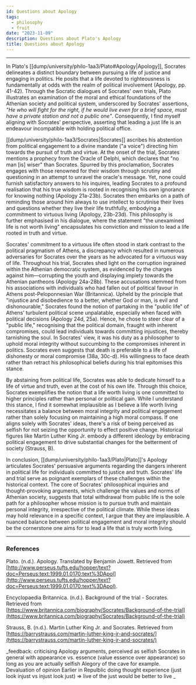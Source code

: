 ```yaml
---
id: Questions about Apology
tags:
  - philosophy
  - fruit
date: "2023-11-09"
description: Questions about Plato's Apology
title: Questions about Apology
---
```


<!--
> A voice turned Socrates away from politics. Wisely, as Socrates sees it. “Do you really imagine I could have survived all these years, if I had led a public life?” (42) You cannot serve both justice and the state. “He who will fight for the right, if he would live even for a brief space, must have a private station and not a public one”—that is, must lead a private, not a public life, if he is to survive. (41)
>
> 1. Why does Socrates say this? What reasons can you find (whether in Apology or elsewhere) for his position? Summarise and explain in your own words.
> 2. Is the idea one you find plausible or implausible? Explain why you take your view.

-->

---

In Plato's [[dump/university/philo-1aa3/Plato#Apology|Apology]], Socrates delineates a distinct boundary between pursuing a life of justice and engaging in politics. He posits that a life devoted to righteousness is fundamentally at odds with the realm of political involvement (Apology, pp. 41-42). Through the Socratic dialogues of Socrates' own trials, Plato illustrates an examination of the moral and ethical foundations of the Athenian society and political system, underscored by Socrates' assertions, _"He who will fight for the right, if he would live even for a brief space, must have a private station and not a public one"_. Consequently, I find myself aligning with Socrates' perspective, asserting that leading a just life is an endeavour incompatible with holding political office.

[[dump/university/philo-1aa3/Socrates|Socrates]] ascribes his abstention from political engagement to a divine mandate ("a voice") directing him towards the pursuit of truth and virtue. At the onset of the trial, Socrates mentions a prophecy from the Oracle of Delphi, which declares that "no man [is] wiser" than Socrates. Spurred by this proclamation, Socrates engages with those renowned for their wisdom through scrutiny and questioning in an attempt to unravel the oracle's message. Yet, none could furnish satisfactory answers to his inquires, leading Socrates to a profound realisation that his true wisdom is rooted in recognising his own ignorance for knowing nothing (Apology 21a-23b). Socrates then embarks on a path of reminding those around him always to use intellect to scrutinise their lives and questions whether they live their life truthfully, embodying a commitment to virtuous living (Apology, 23b-23d). This philosophy is further emphasised in his dialogue, where the statement "the unexamined life is not worth living" encapsulates his conviction and mission to lead a life rooted in truth and virtue.

Socrates' commitment to a virtuous life often stood in stark contrast to the political pragmatism of Athens, a discrepancy which resulted in numerous adversaries for Socrates over the years as he advocated for a virtuous way of life. Throughout his trial, Socrates shed light on the corruption ingrained within the Athenian democratic system, as evidenced by the charges against him—corrupting the youth and displaying impiety towards the Athenian pantheons (Apology 24a-28b). These accusations stemmed from his associations with individuals who had fallen out of political favour in Athens post-Peloponnesian War (Britannica). Upheld by the principle that "injustice and disobedience to a better, whether God or man, is evil and dishonourable," Socrates found the notion of partaking in the "public life" of Athens’ turbulent political scene unpalatable, especially when faced with political decisions (Apology 24d, 25a). Hence, he chose to steer clear of a "public life," recognising that the political domain, fraught with inherent compromises, could lead individuals towards committing injustices, thereby tarnishing the soul. In Socrates' view, it was his duty as a philosopher to uphold moral integrity without succumbing to the compromises inherent in politics. Socrates even suggests that death is preferable to a life of dishonesty or moral compromise (38a, 30c-d). His willingness to face death rather than retract his philosophical beliefs during his trial epitomises this stance.

By abstaining from political life, Socrates was able to dedicate himself to a life of virtue and truth, even at the cost of his own life. Through this choice, Socrates exemplifies the notion that a life worth living is one committed to higher principles rather than personal or political gain. While I understand this stance, I find it somewhat implausible as I believe a life worth living necessitates a balance between moral integrity and political engagement rather than solely focusing on maintaining a high moral compass. If one aligns solely with Socrates' ideas, there's a risk of being perceived as selfish for not seizing the opportunity to effect positive change. Historical figures like Martin Luther King Jr. embody a different ideology by embracing political engagement to drive substantial changes for the betterment of society (Strauss, B).

In conclusion, [[dump/university/philo-1aa3/Plato|Plato]]'s Apology articulates Socrates' persuasive arguments regarding the dangers inherent in political life for individuals committed to justice and truth. Socrates' life and trial serve as poignant exemplars of these challenges within the historical context. The core of Socrates' philosophical inquiries and thought-provoking arguments, which challenge the values and norms of Athenian society, suggests that total withdrawal from public life is the sole path for a philosopher whose mission is to pursue truth and maintain personal integrity, irrespective of the political climate. While these ideas may hold relevance in a specific context, I argue that they are implausible. A nuanced balance between political engagement and moral integrity should be the cornerstone one aims for to lead a life that is truly worth living.

---

### References

Plato. (n.d.). Apology. Translated by Benjamin Jowett. Retrieved from [http://www.perseus.tufts.edu/hopper/text?doc=Perseus:text:1999.01.0170:text%3DApol](http://www.perseus.tufts.edu/hopper/text?doc=Perseus:text:1999.01.0170:text%3DApol).

Encyclopaedia Britannica. (n.d.). Background of the trial - Socrates. Retrieved from [https://www.britannica.com/biography/Socrates/Background-of-the-trial](https://www.britannica.com/biography/Socrates/Background-of-the-trial)

Strauss, B. (n.d.). Martin Luther King Jr. and Socrates. Retrieved from [https://barrystrauss.com/martin-luther-king-jr-and-socrates/](https://barrystrauss.com/martin-luther-king-jr-and-socrates/)

_feedback:
criticising Apology arguments, perceived as selfish
Socrates in general with appearance vs. essence (value essence over appearance) so long as you are actually selfish
Alegory of the cave for example. Devaluation of opinion
Earlier in Repulblic doing thought experience (just look injust vs injust look just) => live of the just would be better to live
_
